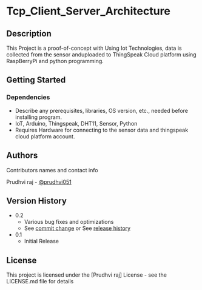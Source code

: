 # Tcp_Client_Server_Architecture




## Description

This Project is a proof-of-concept with Using Iot Technologies, data is collected from the sensor anduploaded to ThingSpeak Cloud platform using RaspBerryPi and python programming.

## Getting Started

### Dependencies

* Describe any prerequisites, libraries, OS version, etc., needed before installing program.
* IoT, Arduino, Thingspeak, DHT11, Sensor, Python
* Requires Hardware for connecting to the sensor data and thingspeak cloud platform account.


## Authors

Contributors names and contact info

Prudhvi raj - [@prudhvi051](https://twitter.com/prudhvi051)

## Version History

* 0.2
    * Various bug fixes and optimizations
    * See [commit change]() or See [release history]()
* 0.1
    * Initial Release

## License

This project is licensed under the [Prudhvi raj] License - see the LICENSE.md file for details

